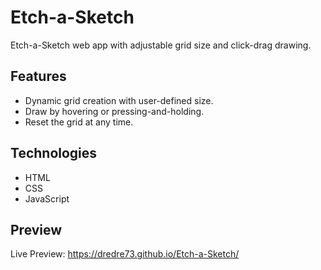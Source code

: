 # Etch-a-Sketch
Etch-a-Sketch web app with adjustable grid size and click-drag drawing.

## Features
- Dynamic grid creation with user-defined size.
- Draw by hovering or pressing-and-holding.
- Reset the grid at any time.

## Technologies
- HTML
- CSS
- JavaScript

## Preview 
Live Preview: https://dredre73.github.io/Etch-a-Sketch/
